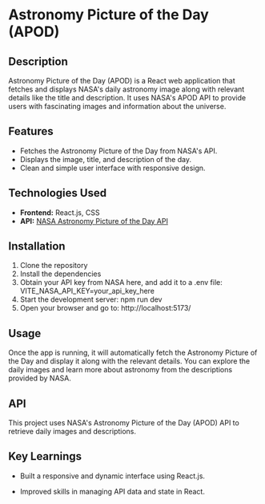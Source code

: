 # Astronomy Picture of the Day (APOD)

## Description
Astronomy Picture of the Day (APOD) is a React web application that fetches and displays NASA's daily astronomy image along with relevant details like the title and description. It uses NASA's APOD API to provide users with fascinating images and information about the universe.

## Features
* Fetches the Astronomy Picture of the Day from NASA's API.
* Displays the image, title, and description of the day.
* Clean and simple user interface with responsive design.

## Technologies Used
* **Frontend:** React.js, CSS
* **API:** [NASA Astronomy Picture of the Day API](https://api.nasa.gov/)

## Installation

1. Clone the repository
2. Install the dependencies
3. Obtain your API key from NASA here, and add it to a .env file: VITE_NASA_API_KEY=your_api_key_here
4. Start the development server: npm run dev
6. Open your browser and go to: http://localhost:5173/

## Usage
Once the app is running, it will automatically fetch the Astronomy Picture of the Day and display it along with the relevant details. You can explore the daily images and learn more about astronomy from the descriptions provided by NASA.

## API
This project uses NASA's Astronomy Picture of the Day (APOD) API to retrieve daily images and descriptions. 

## Key Learnings
-  Built a responsive and dynamic interface using React.js.
* Improved skills in managing API data and state in React.
